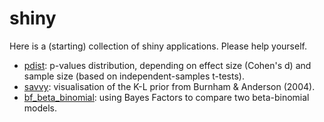 # shiny

Here is a (starting) collection of shiny applications. Please help yourself.

* [pdist](http://barelysignificant.shinyapps.io/pdist): p-values distribution, depending on effect size (Cohen's d) and sample size (based on independent-samples t-tests).
* [savvy](https://barelysignificant.shinyapps.io/savvy/): visualisation of the K-L prior from Burnham & Anderson (2004).
* [bf_beta_binomial](https://barelysignificant.shinyapps.io/bf_beta_binomial/): using Bayes Factors to compare two beta-binomial models.
